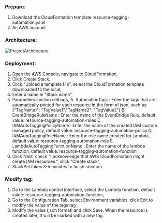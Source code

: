 ### Prepare:
1. Download the CloudFormation template resource-tagging-automation.yaml
2. An AWS account

### Architecture:
![ProjectArchitecture](../docs/architecture.png)

### Deployment:
1. Open the AWS Console, navigate to CloudFormation,
2. Click Create Stack,
3. Click "Upload a template file", select the CloudFormation template downloaded to the local,
4. Enter a name in "Stack name",
5. Parameters section settings,
    A. AutomationTags : Enter the tags that are automatically printed for each resource in the form of json, such as: {"TagName1": "TagValue1","TagName2": "TagValue2"}
    B. EventBridgeRuleName : Enter the name of the EventBridge Rule, default value: resource-tagging-automation-rules
    C. IAMAutoTaggingPolicyName : Enter the name of the created IAM custom managed policy, default value: resource-tagging-automation-policy
    D. IAMAutoTaggingRoleName : Enter the role name created for Lambda, default value: resource-tagging-automation-role
    E. LambdaAutoTaggingFunctionName : Enter the name of the lambda function, default value: resource-tagging-automation-function
6. Click Next, check "I acknowledge that AWS CloudFormation might create IAM resources.", click "Create stack",
7. StackSet takes 3-5 minutes to finish creation.

### Modify tag:
1. Go to the Lambda control interface, select the Lambda function, default value: resource-tagging-automation-function,
2. Go to the Configuration Tab, select Environment variables, click Edit to modify the value of the tags tag,
3. Modify the value (json format) and click Save. When the resource is created later, it will be marked with a new tag.